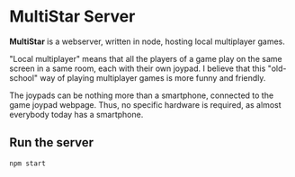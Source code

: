 # MultiStar Server

__MultiStar__ is a webserver, written in node, hosting local multiplayer games.

"Local multiplayer" means that all the players of a game play on the same screen in a same room, each with their own joypad. I believe that this "old-school" way of playing multiplayer games is more funny and friendly.

The joypads can be nothing more than a smartphone, connected to the game joypad webpage. Thus, no specific hardware is required, as almost everybody today has a smartphone.

## Run the server

```
npm start
```